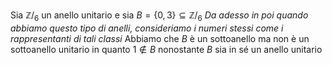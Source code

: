 Sia $\mathbb Z/_{6}$ un anello unitario e sia $B = \{0,3\}\subseteq \mathbb Z/_{6}$
*Da adesso in poi quando abbiamo questo tipo di anelli, consideriamo i numeri stessi come i rappresentanti di tali classi*
Abbiamo che $B$ è un sottoanello ma non è un sottoanello unitario in quanto $1 \notin B$ nonostante $B$ sia in sé un anello unitario